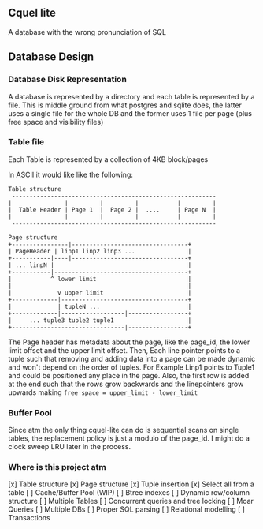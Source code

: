 ## Cquel lite

A database with the wrong pronunciation of SQL


## Database Design

### Database Disk Representation

A database is represented by a directory and each table is represented by a file. This is middle ground from what postgres and sqlite does,
the latter uses a single file for the whole DB and the former uses 1 file per page (plus free space and visibility files)

### Table file

Each Table is represented by a collection of 4KB block/pages


In ASCII it would like like the following:

```
Table structure
 ----------------------------------------------------------
|               |         |         |           |         |
|  Table Header | Page 1  |  Page 2 |  ....     | Page N  |
|               |         |         |           |         |
 ----------------------------------------------------------

Page structure
+----------------|---------------------------------+
| PageHeader | linp1 linp2 linp3 ...               |
+-----------|----|---------------------------------+
| ... linpN |                                      |
+-----------|--------------------------------------+
|           ^ lower limit                          |
|                                                  |
|             v upper limit                        |
+-------------|------------------------------------+
|             | tupleN ...                         |
+-------------|------------------|-----------------+
|     ... tuple3 tuple2 tuple1                     |
+--------------------------------|-----------------+
```

The Page header has metadata about the page, like the page_id, the lower limit offset and the upper limit offset. Then, Each line pointer points to a tuple
such that removing and adding data into a page can be made dynamic and won't depend on the order of tuples. For Example Linp1 points to Tuple1
and could be positioned any place in the page. Also, the first row is added at the end such that the rows grow backwards and the linepointers
grow upwards making `free space = upper_limit - lower_limit`

### Buffer Pool

Since atm the only thing cquel-lite can do is sequential scans on single tables, the replacement policy is just a modulo of the page_id.
I might do a clock sweep LRU later in the process.


### Where is this project atm

[x] Table structure
[x] Page structure
[x] Tuple insertion
[x] Select all from a table
[ ] Cache/Buffer Pool (WIP)
[ ] Btree indexes
[ ] Dynamic row/column structure
[ ] Multiple Tables
[ ] Concurrent queries and tree locking
[ ] Moar Queries
[ ] Multiple DBs
[ ] Proper SQL parsing
[ ] Relational modelling
[ ] Transactions
